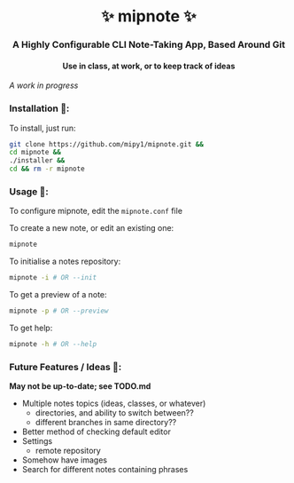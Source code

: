 <h1 align="center">✨ mipnote ✨</h1>
<h3 align="center">A Highly Configurable CLI Note-Taking App, Based Around Git</h3>
<h4 align="center">Use in class, at work, or to keep track of ideas</h4>

*A work in progress*

### Installation 🐡:
To install, just run:
```bash
git clone https://github.com/mipy1/mipnote.git &&
cd mipnote &&
./installer &&
cd && rm -r mipnote
```

### Usage 🐼:

To configure mipnote, edit the `mipnote.conf` file

To create a new note, or edit an existing one:
```bash
mipnote
```

To initialise a notes repository:
```bash
mipnote -i # OR --init
```

To get a preview of a note:
```bash
mipnote -p # OR --preview
```

To get help:
```bash
mipnote -h # OR --help
```

### Future Features / Ideas 🐌:
**May not be up-to-date; see TODO.md**

- Multiple notes topics (ideas, classes, or whatever)
    - directories, and ability to switch between??
	- different branches in same directory??
- Better method of checking default editor
- Settings
    - remote repository
- Somehow have images
- Search for different notes containing phrases

